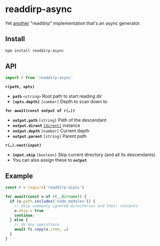 # readdirp-async

Yet [another][1] "readdirp" implementation that's an async generator.

[1]: https://www.npmjs.com/search?q=readdir

## Install

```sh
npm install readdirp-async
```

## API
```js
import r from 'readdirp-async'
```
**`r(path, opts)`**
* **`path`** `<string>` Root path to start reading dir
* **`[opts.depth]`** `[number]` Depth to scan down to

**`for await(const output of r(…))`**
* **`output.path`** `[string]` Path of the descendant
* **`output.dirent`** [`[dirent]`](https://nodejs.org/api/fs.html#class-fsdirent) instance
* **`output.depth`** `[number]` Current depth
* **`output.parent`** `[string]` Parent path

**`r(…).next(input)`**
* **`input.skip`** `[boolean]` Skip current directory (and all its descendants)
* You can also assign these to **`output`**

## Example

```js
const r = require('readdirp-async')

for await(const o of r(__dirname)) {
  if (o.path.includes('node_modules')) {
    // Skip commonly ignored directories and their contents
    o.skip = true
    continue;
  } else {
    // do any operations
    await fs.copy(o.item, …)
  }
}
```
